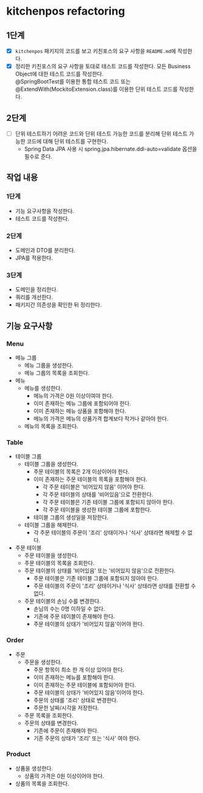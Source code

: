 # kitchenpos refactoring

## 1단계
- [x] `kitchenpos` 패키지의 코드를 보고 키친포스의 요구 사항을 `README.md`에 작성한다.
- [x] 정리한 키친포스의 요구 사항을 토대로 테스트 코드를 작성한다. 모든 Business Object에 대한 테스트 코드를 작성한다.  
@SpringBootTest를 이용한 통합 테스트 코드 또는 @ExtendWith(MockitoExtension.class)를 이용한 단위 테스트 코드를 작성한다.

## 2단계
- [ ] 단위 테스트하기 어려운 코드와 단위 테스트 가능한 코드를 분리해 단위 테스트 가능한 코드에 대해 단위 테스트를 구현한다.
  - Spring Data JPA 사용 시 spring.jpa.hibernate.ddl-auto=validate 옵션을 필수로 준다.

## 작업 내용

### 1단계
- 기능 요구사항을 작성한다.
- 테스트 코드를 작성한다.

### 2단계
- 도메인과 DTO를 분리한다.
- JPA를 적용한다.

[//]: # (
도메인으로의 변환 작업을 서비스에서 처리
픽스쳐에서 기본값 상수로 넣기
)

### 3단계
- 도메인을 정리한다.
- 쿼리를 개선한다.
- 패키지간 의존성을 확인한 뒤 정리한다.

## 기능 요구사항

### Menu
- 메뉴 그룹
  - 메뉴 그룹을 생성한다.
  - 메뉴 그룹의 목록을 조회한다.
- 메뉴
  - 메뉴를 생성한다.
    - 메뉴의 가격은 0원 이상이여야 한다.
    - 이미 존재하는 메뉴 그룹에 포함되어야 한다. 
    - 이미 존재하는 메뉴 상품을 포함해야 한다.
    - 메뉴의 가격은 메뉴의 상품가격 합계보다 작거나 같아야 한다.
  - 메뉴의 목록을 조회한다.

### Table
- 테이블 그룹
  - 테이블 그룹을 생성한다.
    - 주문 테이블의 목록은 2개 이상이어야 한다.
    - 이미 존재하는 주문 테이블의 목록을 포함해야 한다.
      - 각 주문 테이블은 '비어있지 않음' 이어야 한다.
      - 각 주문 테이블의 상태를 '비어있음'으로 전환한다.
      - 각 주문 테이블은 기존 테이블 그룹에 포함되지 않아야 한다.
      - 각 주문 테이블을 생성한 테이블 그룹에 포함한다.
    - 테이블 그룹의 생성일을 저장한다.
  - 테이블 그룹을 해제한다.
    - 각 주문 테이블의 주문이 '조리' 상태이거나 '식사' 상태라면 해제할 수 없다.
- 주문 테이블
  - 주문 테이블을 생성한다.
  - 주문 테이블의 목록을 조회한다.
  - 주문 테이블의 상태를 '비어있음' 또는 '비어있지 않음'으로 전환한다.
    - 주문 테이블은 기존 테이블 그룹에 포함되지 않아야 한다.
    - 주문 테이블의 주문이 '조리' 상태이거나 '식사' 상태라면 상태를 전환할 수 없다.
  - 주문 테이블의 손님 수를 변경한다.
    - 손님의 수는 0명 이하일 수 없다.
    - 기존에 주문 테이블이 존재해야 한다.
    - 주문 테이블의 상태가 '비어있지 않음'이어야 한다.

### Order
- 주문
  - 주문을 생성한다.
    - 주문 항목이 최소 한 개 이상 있어야 한다.
    - 이미 존재하는 메뉴를 포함해야 한다.
    - 이미 존재하는 주문 테이블에 포함되어야 한다.
    - 주문 테이블의 상태가 '비어있지 않음'이어야 한다.
    - 주문의 상태를 '조리' 상태로 변경한다.
    - 주문한 날짜/시각을 저장한다.
  - 주문 목록을 조회한다.
  - 주문의 상태를 변경한다.
    - 기존에 주문이 존재해야 한다. 
    - 기존 주문의 상태가 '조리' 또는 '식사' 여야 한다.

### Product
- 상품을 생성한다.
  - 상품의 가격은 0원 이상이어야 한다.
- 상품의 목록을 조회한다.

